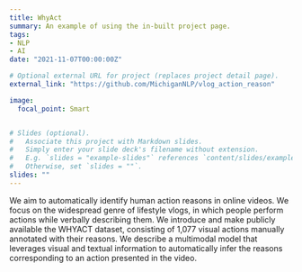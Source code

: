 ```yaml
---
title: WhyAct
summary: An example of using the in-built project page.
tags:
- NLP
- AI
date: "2021-11-07T00:00:00Z"

# Optional external URL for project (replaces project detail page).
external_link: "https://github.com/MichiganNLP/vlog_action_reason"

image:
  focal_point: Smart


# Slides (optional).
#   Associate this project with Markdown slides.
#   Simply enter your slide deck's filename without extension.
#   E.g. `slides = "example-slides"` references `content/slides/example-slides.md`.
#   Otherwise, set `slides = ""`.
slides: ""
---
```


We aim to automatically identify human action reasons in online videos. We focus on the widespread genre of lifestyle vlogs, in which people perform actions while verbally describing them. We introduce and make publicly available the WHYACT dataset, consisting of 1,077 visual actions manually annotated with their reasons. We describe a multimodal model that leverages visual and textual information to automatically infer the reasons corresponding to an action presented in the video.
